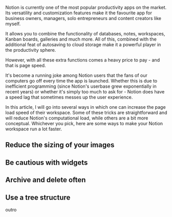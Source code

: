 Notion is currently one of the most popular productivity apps on the market. Its versatility and customization features make it the favourite app for business owners, managers, solo entrepreneurs and content creators like myself.

It allows you to combine the functionality of databases, notes, workspaces, Kanban boards, galleries and much more. All of this, combined with the additional feat of autosaving to cloud storage make it a powerful player in the productivity sphere.

However, with all these extra functions comes a heavy price to pay - and that is page speed.

It's become a running joke among Notion users that the fans of our computers go off every time the app is launched. Whether this is due to inefficient programming (since Notion's userbase grew exponentially in recent years) or whether it's simply too much to ask for - Notion does have a speed lag that sometimes messes up the user experience.

In this article, I will go into several ways in which one can increase the page load speed of their workspace. Some of these tricks are straightforward and will reduce Notion's computational load, while others are a bit more conceptual. Whichever you pick, here are some ways to make your Notion workspace run a lot faster.

## Reduce the sizing of your images



## Be cautious with widgets

## Archive and delete often

## Use a tree structure

outro
